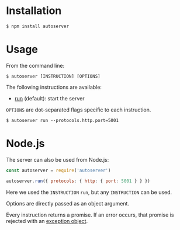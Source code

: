 # Installation

```shell
$ npm install autoserver
```

# Usage

From the command line:

```shell
$ autoserver [INSTRUCTION] [OPTIONS]
```

The following instructions are available:

- [run](run.md) (default): start the server

`OPTIONS` are dot-separated flags specific to each instruction.

```shell
$ autoserver run --protocols.http.port=5001
```

# Node.js

The server can also be used from Node.js:

<!-- eslint-disable strict, no-undef, unicorn/filename-case,
node/no-extraneous-require, import/no-extraneous-dependencies,
import/no-unresolved, node/no-missing-require -->

```javascript
const autoserver = require('autoserver')

autoserver.run({ protocols: { http: { port: 5001 } } })
```

Here we used the `INSTRUCTION` `run`, but any `INSTRUCTION` can be used.

Options are directly passed as an object argument.

Every instruction returns a promise. If an error occurs, that promise is
rejected with an [exception object](error.md#exceptions).
